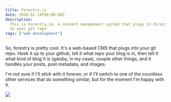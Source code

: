 ```yaml
---
title: Forestry.io
date: 2020-01-14T06:00:00Z
description:
  This is Forestry.io, a content management system that plugs in directly
  to your git repo
tags: ["web development"]
---
```


So, forestry is pretty cool. It's a web-based CMS that plugs into your git repo. Hook it up to your github, tell it what repo your blog is in, then tell it what kind of blog it is (gatsby, in my case), couple other things, and it handles your posts, post metadata, and images.

I'm not sure if I'll stick with it forever, or if I'll switch to one of the countless other services that do something similar, but for the moment I'm happy with it.

![](/../assets/forestry.png)
